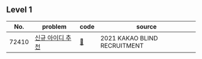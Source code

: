 ## Level 1
| No.   | problem                                                                         | code                                                          | source                       |
|-------|---------------------------------------------------------------------------------|---------------------------------------------------------------|------------------------------|
| 72410 | [신규 아이디 추천](https://school.programmers.co.kr/learn/courses/30/lessons/72410)    | [📝]() | 2021 KAKAO BLIND RECRUITMENT |